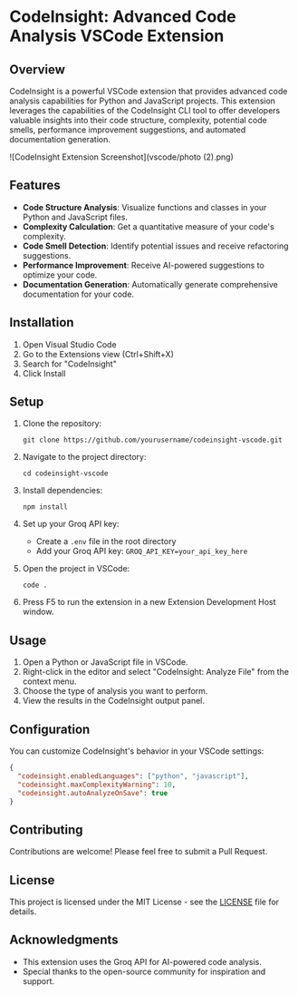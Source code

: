 # CodeInsight: Advanced Code Analysis VSCode Extension

## Overview

CodeInsight is a powerful VSCode extension that provides advanced code analysis capabilities for Python and JavaScript projects. This extension leverages the capabilities of the CodeInsight CLI tool to offer developers valuable insights into their code structure, complexity, potential code smells, performance improvement suggestions, and automated documentation generation.

![CodeInsight Extension Screenshot](vscode/photo (2).png)

## Features

- **Code Structure Analysis**: Visualize functions and classes in your Python and JavaScript files.
- **Complexity Calculation**: Get a quantitative measure of your code's complexity.
- **Code Smell Detection**: Identify potential issues and receive refactoring suggestions.
- **Performance Improvement**: Receive AI-powered suggestions to optimize your code.
- **Documentation Generation**: Automatically generate comprehensive documentation for your code.

## Installation

1. Open Visual Studio Code
2. Go to the Extensions view (Ctrl+Shift+X)
3. Search for "CodeInsight"
4. Click Install

## Setup

1. Clone the repository:
   ```
   git clone https://github.com/yourusername/codeinsight-vscode.git
   ```

2. Navigate to the project directory:
   ```
   cd codeinsight-vscode
   ```

3. Install dependencies:
   ```
   npm install
   ```

4. Set up your Groq API key:
   - Create a `.env` file in the root directory
   - Add your Groq API key: `GROQ_API_KEY=your_api_key_here`

5. Open the project in VSCode:
   ```
   code .
   ```

6. Press F5 to run the extension in a new Extension Development Host window.

## Usage

1. Open a Python or JavaScript file in VSCode.
2. Right-click in the editor and select "CodeInsight: Analyze File" from the context menu.
3. Choose the type of analysis you want to perform.
4. View the results in the CodeInsight output panel.

## Configuration

You can customize CodeInsight's behavior in your VSCode settings:

```json
{
  "codeinsight.enabledLanguages": ["python", "javascript"],
  "codeinsight.maxComplexityWarning": 10,
  "codeinsight.autoAnalyzeOnSave": true
}
```

## Contributing

Contributions are welcome! Please feel free to submit a Pull Request.

## License

This project is licensed under the MIT License - see the [LICENSE](LICENSE) file for details.

## Acknowledgments

- This extension uses the Groq API for AI-powered code analysis.
- Special thanks to the open-source community for inspiration and support.